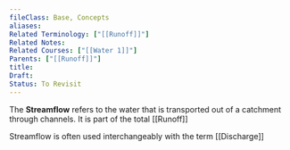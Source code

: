 ```yaml
---
fileClass: Base, Concepts
aliases: 
Related Terminology: ["[[Runoff]]"]
Related Notes: 
Related Courses: ["[[Water 1]]"]
Parents: ["[[Runoff]]"]
title: 
Draft: 
Status: To Revisit
---
```

The **Streamflow** refers to the water that is transported out of a catchment through channels. It is part of the total [[Runoff]]

Streamflow is often used interchangeably with the term [[Discharge]]